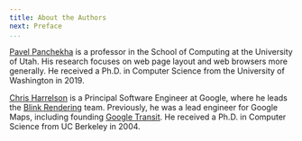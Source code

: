 ```yaml
---
title: About the Authors
next: Preface
...
```


[Pavel Panchekha](https://pavpanchekha.com) is a professor in the
School of Computing at the University of Utah. His research focuses on
web page layout and web browsers more generally. He received a Ph.D.
in Computer Science from the University of Washington in 2019.

[Chris Harrelson](https://twitter.com/chrishtr) is a Principal
Software Engineer at Google, where he leads the [Blink
Rendering](https://www.chromium.org/teams/rendering) team. Previously,
he was a lead engineer for Google Maps, including founding [Google
Transit](https://google.com/transit). He received a Ph.D. in Computer
Science from UC Berkeley in 2004.
